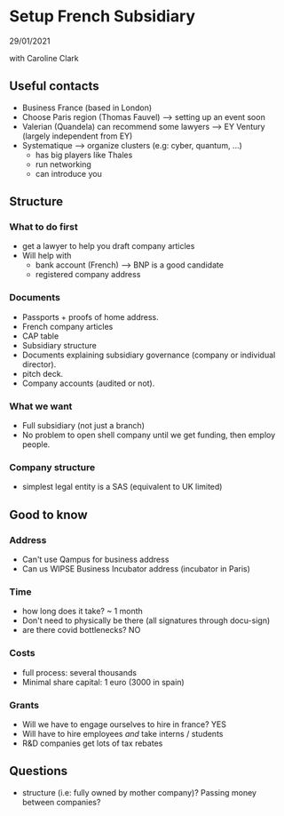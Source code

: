 # Setup French Subsidiary
29/01/2021

with Caroline Clark

## Useful contacts

- Business France (based in London)
- Choose Paris region (Thomas Fauvel) --> setting up an event soon
- Valerian (Quandela) can recommend some lawyers --> EY Ventury (largely independent from EY)
- Systematique --> organize clusters (e.g: cyber, quantum, ...)
	- has big players like Thales
	- run networking
	- can introduce you

## Structure

### What to do first

- get a lawyer to help you draft company articles
- Will help with
	- bank account (French) --> BNP is a good candidate
	- registered company address

### Documents

 - Passports + proofs of home address.
 - French company articles
 - CAP table
 - Subsidiary structure
 - Documents explaining subsidiary governance (company or individual director). 
 - pitch deck.
 - Company accounts (audited or not).

### What we want

- Full subsidiary (not just a branch)
- No problem to open shell company until we get funding, then employ people.

### Company structure

- simplest legal entity is a SAS (equivalent to UK limited)

## Good to know

### Address

- Can't use Qampus for business address
- Can us WIPSE Business Incubator address (incubator in Paris)

### Time

- how long does it take? ~ 1 month
- Don't need to physically be there (all signatures through docu-sign)
- are there covid bottlenecks? NO

### Costs

- full process: several thousands
- Minimal share capital: 1 euro (3000 in spain)

### Grants

- Will we have to engage ourselves to hire in france? YES
- Will have to hire employees _and_ take interns / students
- R&D companies get lots of tax rebates

## Questions

- structure (i.e: fully owned by mother company)? Passing money between companies?